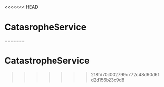 <<<<<<< HEAD
# CatasropheService
=======
# CatastropheService
>>>>>>> 218fd70d002799c772c48d60d6fd2d156b23c9d8
